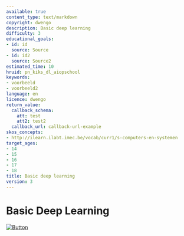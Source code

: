 ```yaml
---
available: true
content_type: text/markdown
copyright: dwengo
description: Basic deep learning
difficulty: 3
educational_goals:
- id: id
  source: Source
- id: id2
  source: Source2
estimated_time: 10
hruid: pn_kiks_dl_aiopschool
keywords:
- voorbeeld
- voorbeeld2
language: en
licence: dwengo
return_value:
  callback_schema:
    att: test
    att2: test2
  callback_url: callback-url-example
skos_concepts:
- http://ilearn.ilabt.imec.be/vocab/curr1/s-computers-en-systemen
target_ages:
- 14
- 15
- 16
- 17
- 18
title: Basic deep learning
version: 3
---
```

# Basic Deep Learning

[![](embed/Button.png "Button")](https://kiks.ilabt.imec.be/hub/tmplogin?id=1700_en "Notebooks KIKS Deep Learning")
